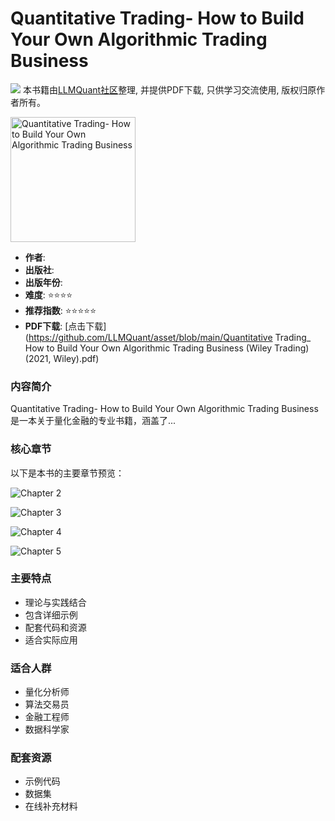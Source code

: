 # Quantitative Trading- How to Build Your Own Algorithmic Trading Business

![](https://fastly.jsdelivr.net/gh/bucketio/img3@main/2024/09/04/1725464231869-e0b2f727-2a0f-4270-bf6c-31ddc350426a.gif)
本书籍由[LLMQuant社区](https://llmquant.com/)整理, 并提供PDF下载, 只供学习交流使用, 版权归原作者所有。

<img src="1.png" alt="Quantitative Trading- How to Build Your Own Algorithmic Trading Business" width="200"/>

- **作者**:
- **出版社**:
- **出版年份**:
- **难度**: ⭐⭐⭐⭐
- **推荐指数**: ⭐⭐⭐⭐⭐
- **PDF下载**: [点击下载](<https://github.com/LLMQuant/asset/blob/main/Quantitative> Trading_ How to Build Your Own Algorithmic Trading Business (Wiley Trading) (2021, Wiley).pdf)

### 内容简介

Quantitative Trading- How to Build Your Own Algorithmic Trading Business 是一本关于量化金融的专业书籍，涵盖了...

### 核心章节

以下是本书的主要章节预览：

![Chapter 2](2.png)

![Chapter 3](3.png)

![Chapter 4](4.png)

![Chapter 5](5.png)

### 主要特点

- 理论与实践结合
- 包含详细示例
- 配套代码和资源
- 适合实际应用

### 适合人群

- 量化分析师
- 算法交易员
- 金融工程师
- 数据科学家

### 配套资源

- 示例代码
- 数据集
- 在线补充材料
